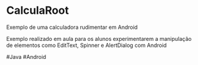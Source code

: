 # CalculaRoot
Exemplo de uma calculadora rudimentar em Android

Exemplo realizado em aula para os alunos experimentarem a manipulação de elementos como EditText, Spinner e AlertDialog com Android

#Java #Android
